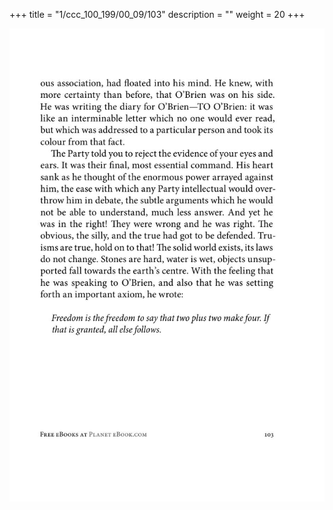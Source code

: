 +++
title = "1/ccc_100_199/00_09/103"
description = ""
weight = 20
+++

<img class="center-fit-jpg" src="/jpg_/out_jpg_1984__103.jpg" ></img>

